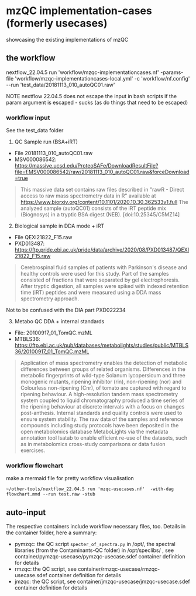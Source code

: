 # mzQC implementation-cases (formerly usecases)
showcasing the existing implementations of mzQC

## the workflow
nextflow_22.04.5 run 'workflow/mzqc-implementationcases.nf' -params-file 'workflow/mzqc-implementationcases-local.yml' -c 'workflow/nf.config' --run 'test_data/20181113_010_autoQC01.raw'

NOTE nextflow 22.04.5 does not escape the input in bash scripts if the param argument is escaped - sucks (as do things that need to be escaped)

### workflow input 
See the test_data folder

1. QC Sample run (BSA+iRT)
- File 20181113_010_autoQC01.raw
- MSV000086542: https://massive.ucsd.edu/ProteoSAFe/DownloadResultFile?file=f.MSV000086542/raw/20181113_010_autoQC01.raw&forceDownload=true
> This massive data set contains raw files described in "rawR - Direct access to raw mass spectrometry data in R" available at https://www.biorxiv.org/content/10.1101/2020.10.30.362533v1.full The analyzed sample (autoQC01) consists of the iRT peptide mix (Biognosys) in a tryptic BSA digest (NEB). [doi:10.25345/C5MZ14] 

2. Biological sample in DDA mode + iRT
- File QEXI21822_F15.raw 
- PXD013487: https://ftp.pride.ebi.ac.uk/pride/data/archive/2020/08/PXD013487/QEXI21822_F15.raw
> Cerebrospinal fluid samples of patients with Parkinson's disease and healthy controls were used for this study. Part of the samples consisted of fractions that were separated by gel electrophoresis. After tryptic digestion, all samples were spiked with indexed retention time (iRT) peptides and were measured using a DDA mass spectrometry approach. 

Not to be confused with the DIA part PXD022234

3. Metabo QC DDA + internal standards
- File: 20100917_01_TomQC.mzML
- MTBLS36: https://ftp.ebi.ac.uk/pub/databases/metabolights/studies/public/MTBLS36/20100917_01_TomQC.mzML
>Application of mass spectrometry enables the detection of metabolic differences between groups of related organisms. Differences in the metabolic fingerprints of wild-type Solanum lycopersicum and three monogenic mutants, ripening inhibitor (rin), non-ripening (nor) and Colourless non-ripening (Cnr), of tomato are captured with regard to ripening behaviour. A high-resolution tandem mass spectrometry system coupled to liquid chromatography produced a time series of the ripening behaviour at discrete intervals with a focus on changes post-anthesis. Internal standards and quality controls were used to ensure system stability. The raw data of the samples and reference compounds including study protocols have been deposited in the open metabolomics database MetaboLights via the metadata annotation tool Isatab to enable efficient re-use of the datasets, such as in metabolomics cross-study comparisons or data fusion exercises.

### workflow flowchart 
make a mermaid file for pretty workflow visualisation
```
~/other-tools/nextflow_22.04.5 run 'mzqc-usecases.nf'  -with-dag flowchart.mmd --run test.raw -stub
```

## auto-input
The respective containers include workflow necessary files, too. Details in the container folder, here a summary:
- pymzqc: the QC script `specter_of_spectra.py` in /opt/, the spectral libraries (from the Contaminants-QC folder) in /opt/speclibs/ , see container/pymzqc-usecase/pymzqc-usecase.sdef container definition for details
- rmzqc: the QC script, see container/rmzqc-usecase/rmzqc-usecase.sdef container definition for details
- jmzqc:  the QC script, see container/jmzqc-usecase/jmzqc-usecase.sdef container definition for details
